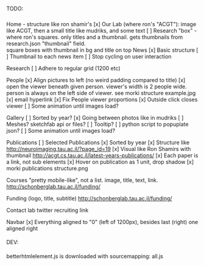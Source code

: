 #####
TODO:
#####

Home - structure like ron shamir's
    [x] Our Lab (where ron's "ACGT"): image like ACGT, then a small title like mudriks, and some text
    [ ] Research "box" - where ron's squares. only titles and a thumbnail. gets thumbnails from research.json "thumbnail" field.  
        square boxes with thumbnail in bg and title on top
    News
        [x] Basic structure
        [ ] Thumbnail to each news item
        [ ] Stop cycling on user interaction

Research
    [ ] Adhere to regular grid (1200 etc)
    
People
    [x] Align pictures to left (no weird padding compared to title)
    [x] open the viewer beneath given person. viewer's width is 2 people wide.
            person is always on the left side of viewer. see morki structure example.jpg
    [x] email hyperlink
    [x] Fix People viewer proportions
    [x] Outside click closes viewer
    [ ] Some animation until images load?

Gallery
    [ ] Sorted by year?
    [x] Going between photos like in mudriks
    [ ] Meshes? sketchfab api or files?
    [ ] Tooltip?
    [ ] python script to popuplate json?
    [ ] Some animation until images load?
    
Publications
    [ ] Selected Publications
    [x] Sorted by year
    [x] Structure like http://neuroimaging.tau.ac.il/?page_id=19 
    [x] Visual like Ron Shamirs with thumbnail http://acgt.cs.tau.ac.il/latest-years-publications/
    [x] Each paper is a link, not sub elements
    [x] Hover on publication as 1 unit, drop shadow
    [x] morki publications structure.png
    
Courses
    "pretty mobile-like", not a list. image, title, text, link. http://schonberglab.tau.ac.il/funding/


Funding
    (logo, title, subtitle) http://schonberglab.tau.ac.il/funding/


Contact
    lab twitter
    recruiting link


Navbar
    [x] Everything aligned to "0" (left of 1200px), besides last (right) one aligned right    
####
DEV:
####
betterhtmlelement.js is downloaded with sourcemapping: all.js
